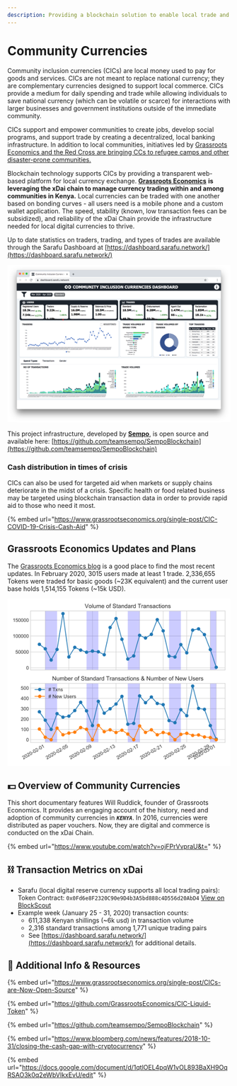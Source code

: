 ```yaml
---
description: Providing a blockchain solution to enable local trade and exchange.
---
```


# Community Currencies

Community inclusion currencies (CICs) are local money used to pay for goods and services. CICs are not meant to replace national currency; they are complementary currencies designed to support local commerce. CICs provide a medium for daily spending and trade while allowing individuals to save national currency (which can be volatile or scarce) for interactions with larger businesses and government institutions outside of the immediate community.

CICs support and empower communities to create jobs, develop social programs, and support trade by creating a decentralized, local banking infrastructure. In addition to local communities, initiatives led by [Grassroots Economics and the Red Cross are bringing CCs to refugee camps and other disaster-prone communities.](https://af.reuters.com/article/kenyaNews/idAFL8N28231Q)

Blockchain technology supports CICs by providing a transparent web-based platform for local currency exchange. [**Grassroots Economics**](https://www.grassrootseconomics.org/) **is leveraging the xDai chain to manage currency trading within and among communities in Kenya.** Local currencies can be traded with one another based on bonding curves - all users need is a mobile phone and a custom wallet application. The speed, stability (known, low transaction fees can be subsidized), and reliability of the xDai Chain provide the infrastructure needed for local digital currencies to thrive.

Up to date statistics on traders, trading, and types of trades are available through the Sarafu Dashboard at [https://dashboard.sarafu.network/](https://dashboard.sarafu.network/)

![](../../.gitbook/assets/cic.png)

This project infrastructure, developed by [**Sempo**](https://withsempo.com/), is open source and available here: [https://github.com/teamsempo/SempoBlockchain](https://github.com/teamsempo/SempoBlockchain)

### Cash distribution in times of crisis

CICs can also be used for targeted aid when markets or supply chains deteriorate in the midst of a crisis. Specific health or food related business may be targeted using blockchain transaction data in order to provide rapid aid to those who need it most.

{% embed url="https://www.grassrootseconomics.org/single-post/CIC-COVID-19-Crisis-Cash-Aid" %}

## Grassroots Economics Updates and Plans

The [Grassroots Economics blog](https://www.grassrootseconomics.org/blog) is a good place to find the most recent updates. In February 2020, 3015 users made at least 1 trade. 2,336,655 Tokens were traded for basic goods (\~23K equivalent) and the current user base holds 1,514,155 Tokens (\~15k USD).

![Transactions and users in Feb 2020](<../../.gitbook/assets/CIC tweet.png>)

## 💵 Overview of Community Currencies

This short documentary features Will Ruddick, founder of Grassroots Economics. It provides an engaging account of the history, need and adoption of community currencies in _**`KENYA`**_. In 2016, currencies were distributed as paper vouchers. Now, they are digital and commerce is conducted on the xDai Chain.

{% embed url="https://www.youtube.com/watch?v=ojFPrVvpraU&t=" %}

## ⛓ Transaction Metrics on xDai

* Sarafu (local digital reserve currency supports all local trading pairs): Token Contract: `0x0Fd6e8F2320C90e9D4b3A5bd888c4D556d20AbD4`  [View on BlockScout](https://blockscout.com/xdai/mainnet/address/0x0fd6e8f2320c90e9d4b3a5bd888c4d556d20abd4/transactions)
* Example week (January 25 - 31, 2020) transaction counts:
  * 611,338 Kenyan shillings (\~6k usd) in transaction volume
  * 2,316 standard transactions among 1,771 unique trading pairs
  * See [https://dashboard.sarafu.network/](https://dashboard.sarafu.network/) for additional details.

## 📑 Additional Info & Resources

{% embed url="https://www.grassrootseconomics.org/single-post/CICs-are-Now-Open-Source" %}

{% embed url="https://github.com/GrassrootsEconomics/CIC-Liquid-Token" %}

{% embed url="https://github.com/teamsempo/SempoBlockchain" %}

{% embed url="https://www.bloomberg.com/news/features/2018-10-31/closing-the-cash-gap-with-cryptocurrency" %}

{% embed url="https://docs.google.com/document/d/1qtlOEL4pqW1vOL893BaXH9OqRSAO3k0q2eWbVIkxEvU/edit" %}
